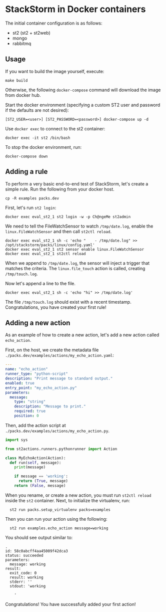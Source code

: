 # StackStorm in Docker containers

The initial container configuration is as follows:

 - st2 (st2 + st2web)
 - mongo
 - rabbitmq

## Usage

If you want to build the image yourself, execute:

  ```
  make build
  ```

Otherwise, the following `docker-compose` command will download the image from docker hub.

Start the docker environment (specifying a custom ST2 user and password if the defaults are not desired):

  ```
  [ST2_USER=<user>] [ST2_PASSWORD=<password>] docker-compose up -d
  ```

Use `docker exec` to connect to the st2 container:

  ```
  docker exec -it st2 /bin/bash
  ```

To stop the docker environment, run:

  ```
  docker-compose down
  ```

## Adding a rule

To perform a very basic end-to-end test of StackStorm, let's create a simple rule.
Run the following from your docker host.

```
cp -R examples packs.dev
```

First, let's run `st2 login`:

```
docker exec eval_st2_1 st2 login -w -p Ch@ngeMe st2admin
```

We need to tell the FileWatchSensor to watch `/tmp/date.log`, enable the
`linux.FileWatchSensor` and then call `st2ctl reload`.

```
docker exec eval_st2_1 sh -c 'echo "    - /tmp/date.log" >> /opt/stackstorm/packs/linux/config.yaml'
docker exec eval_st2_1 st2 sensor enable linux.FileWatchSensor
docker exec eval_st2_1 st2ctl reload
```

When we append to `/tmp/date.log`, the sensor will inject a trigger that matches the criteria.
The `linux.file_touch` action is called, creating `/tmp/touch.log`.

Now let's append a line to the file.

```
docker exec eval_st2_1 sh -c 'echo "hi" >> /tmp/date.log'
```

The file `/tmp/touch.log` should exist with a recent timestamp. Congratulations, you have created
your first rule!

## Adding a new action

As an example of how to create a new action, let's add a new action called `echo_action`.

First, on the host, we create the metadata file `./packs.dev/examples/actions/my_echo_action.yaml`:

```yaml
---
name: "echo_action"
runner_type: "python-script"
description: "Print message to standard output."
enabled: true
entry_point: "my_echo_action.py"
parameters:
  message:
    type: "string"
    description: "Message to print."
    required: true
    position: 0
```

Then, add the action script at `./packs.dev/examples/actions/my_echo_action.py`.

```python
import sys

from st2actions.runners.pythonrunner import Action

class MyEchoAction(Action):
  def run(self, message):
    print(message)

    if message == 'working':
      return (True, message)
    return (False, message)
```

When you rename, or create a new action, you must run `st2ctl reload` inside the `st2`
container. Next, to initialize the virtualenv, run:

```
  st2 run packs.setup_virtualenv packs=examples
```

Then you can run your action using the following:

```
  st2 run examples.echo_action message=working
```

You should see output similar to:

```
.
id: 58c0abcff4aa45009f42dca3
status: succeeded
parameters:
  message: working
result:
  exit_code: 0
  result: working
  stderr: ''
  stdout: 'working

    '
```

Congratulations! You have successfully added your first action!

